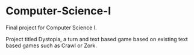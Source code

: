 Computer-Science-I
==================

Final project for Computer Science I.

Project titled Dystopia, a turn and text based game based on existing text based games such as Crawl or Zork.
